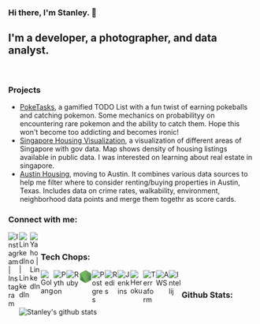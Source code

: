 ### Hi there, I'm Stanley. 👋

## I'm a developer, a photographer, and data analyst. 

<br/>

### Projects 
- [PokeTasks](https://poketasks.vercel.app/), a gamified TODO List with a fun twist of earning pokeballs and catching pokemon. Some mechanics on probabilityy on encountering rare pokemon and the ability to catch them. Hope this won't become too addicting and becomes ironic!
- [Singapore Housing Visualization](https://sg-housing.streamlit.app/), a visualization of different areas of Singapore with gov data. Map shows density of housing listings available in public data. I was interested on learning about real estate in singapore.
- [Austin Housing](https://austin-housings.streamlit.app/), moving to Austin. It combines various data sources to help me filter where to consider renting/buying properties in Austin, Texas. Includes data on crime rates, walkability, environment, neighborhood data points and merge them togethr as score cards. 

### Connect with me:

[<img align="left" alt="Instagram | Instagram" width="22px" src="https://user-images.githubusercontent.com/8445726/198712059-96e7e6dc-1523-454d-8142-b58a4aa096a7.svg" />][instagram]
[<img align="left" alt="LinkedIn | LinkedIn" width="22px" src="https://cdn.jsdelivr.net/npm/simple-icons@v3/icons/linkedin.svg" />][linkedin]
[<img align="left" alt="Yahoo | LinkedIn" width="22px" src="https://user-images.githubusercontent.com/8445726/89438436-67c2f280-d77b-11ea-9b3a-6f0b986bec37.png" />][yahoo]

<br/>

### Tech Chops:
<img align="left" alt="Golang" width="26px" src="https://user-images.githubusercontent.com/8445726/114212957-fe902080-9994-11eb-8cc1-d1fa97446fdd.png" />
<img align="left" alt="Python" width="26px" src="https://user-images.githubusercontent.com/8445726/89437693-7b218e00-d77a-11ea-8e55-6debb0c37647.png" />
<img align="left" alt="Ruby" width="26px" src="https://user-images.githubusercontent.com/8445726/89437625-647b3700-d77a-11ea-8846-4d5de5e29a2a.png" />
<img align="left" alt="Node.js" width="26px" src="https://raw.githubusercontent.com/github/explore/80688e429a7d4ef2fca1e82350fe8e3517d3494d/topics/nodejs/nodejs.png" />
<img align="left" alt="Postgres" width="26px" src="https://user-images.githubusercontent.com/8445726/89437796-9ab8b680-d77a-11ea-8616-f278dc55084d.png" />
<img align="left" alt="Redis" width="26px" src="https://user-images.githubusercontent.com/8445726/89436734-39dcae80-d779-11ea-91fb-a063f4c29178.png" />
<img align="left" alt="Jenkins" width="26px" src="https://user-images.githubusercontent.com/8445726/89437374-10705280-d77a-11ea-98fa-9f0827a7939b.png" />
<img align="left" alt="Heroku" width="26px" src="https://user-images.githubusercontent.com/8445726/89437131-bb344100-d779-11ea-8eb3-903203da7d2a.png" />
<img align="left" alt="Terraform" width="26px" src="https://user-images.githubusercontent.com/8445726/89437515-43b2e180-d77a-11ea-9c77-1d05faf712e8.png" />
<img align="left" alt="AWS" width="26px" src="https://user-images.githubusercontent.com/8445726/89437248-ea4ab280-d779-11ea-80a1-0addb85c60e4.png" />
<img align="left" alt="Intellij" width="26px" src="https://user-images.githubusercontent.com/8445726/89436378-bae77600-d778-11ea-9324-98039f05bff4.png" />

<br/>

### Github Stats: 
![Stanley's github stats](https://github-readme-stats.vercel.app/api/top-langs/?username=schanjr&theme=radical&hide=jupyter%20notebook)

<!-- ### 📷  Latest Photos -->
<!-- POST-PHOTO-LIST:START -->
<!-- POST-PHOTO-LIST:END -->


[grafana]: https://grafana-monitor.herokuapp.com/d/H7a-pFmRz/covid-19?orgId=1
[covid19]: https://covidtracking.com/
[projects]: https://opensource.com/article/20/3/volunteer-covid19
[linkedin]: https://www.linkedin.com/in/schanjr/
[yahoo]: mailto:revengecape@yahoo.com.hk
[instagram]: https://www.instagram.com/stanporium/

